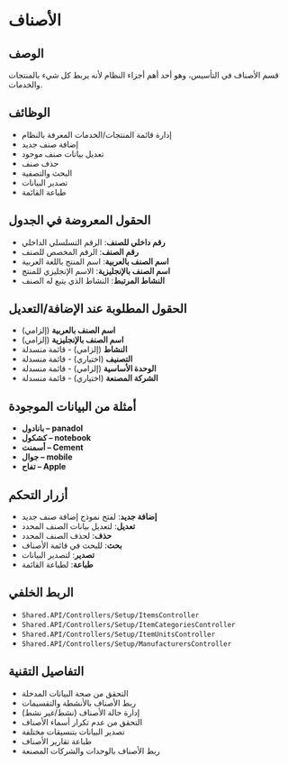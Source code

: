 # الأصناف

## الوصف
قسم الأصناف في التأسيس، وهو أحد أهم أجزاء النظام لأنه يربط كل شيء بالمنتجات والخدمات.

## الوظائف
- إدارة قائمة المنتجات/الخدمات المعرفة بالنظام
- إضافة صنف جديد
- تعديل بيانات صنف موجود
- حذف صنف
- البحث والتصفية
- تصدير البيانات
- طباعة القائمة

## الحقول المعروضة في الجدول
- **رقم داخلي للصنف**: الرقم التسلسلي الداخلي
- **رقم الصنف**: الرقم المخصص للصنف
- **اسم الصنف بالعربية**: اسم المنتج باللغة العربية
- **اسم الصنف بالإنجليزية**: الاسم الإنجليزي للمنتج
- **النشاط المرتبط**: النشاط الذي يتبع له الصنف

## الحقول المطلوبة عند الإضافة/التعديل
- **اسم الصنف بالعربية** (إلزامي)
- **اسم الصنف بالإنجليزية** (إلزامي)
- **النشاط** (إلزامي) - قائمة منسدلة
- **التصنيف** (اختياري) - قائمة منسدلة
- **الوحدة الأساسية** (إلزامي) - قائمة منسدلة
- **الشركة المصنعة** (اختياري) - قائمة منسدلة

## أمثلة من البيانات الموجودة
- **بانادول – panadol**
- **كشكول – notebook**
- **أسمنت – Cement**
- **جوال – mobile**
- **تفاح – Apple**

## أزرار التحكم
- **إضافة جديد**: لفتح نموذج إضافة صنف جديد
- **تعديل**: لتعديل بيانات الصنف المحدد
- **حذف**: لحذف الصنف المحدد
- **بحث**: للبحث في قائمة الأصناف
- **تصدير**: لتصدير البيانات
- **طباعة**: لطباعة القائمة

## الربط الخلفي
- `Shared.API/Controllers/Setup/ItemsController`
- `Shared.API/Controllers/Setup/ItemCategoriesController`
- `Shared.API/Controllers/Setup/ItemUnitsController`
- `Shared.API/Controllers/Setup/ManufacturersController`

## التفاصيل التقنية
- التحقق من صحة البيانات المدخلة
- ربط الأصناف بالأنشطة والتقسيمات
- إدارة حالة الأصناف (نشط/غير نشط)
- التحقق من عدم تكرار أسماء الأصناف
- تصدير البيانات بتنسيقات مختلفة
- طباعة تقارير الأصناف
- ربط الأصناف بالوحدات والشركات المصنعة
